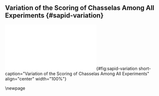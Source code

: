 ## Variation of the Scoring of Chasselas Among All Experiments {#sapid-variation}

![**Variation of the scoring of Chasselas among all experiments.** Each panelist is represented with a different color. This way, the variation between panelists for the same sample and the variation between weeks for the same panelist are highlighted.](images/sapid-appendix-variation.pdf "sapid-variation"){#fig:sapid-variation short-caption="Variation of the Scoring of Chasselas Among All Experiments" align="center" width="100%"}

\newpage